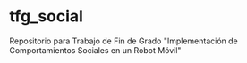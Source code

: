 # tfg_social
Repositorio para Trabajo de Fin de Grado "Implementación de Comportamientos Sociales en un Robot Móvil"
